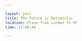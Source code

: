 ```yaml
---

layout: post
title: The Future is Optimistic
location: Plane from London to SF
time: 17:58:49

---
```

